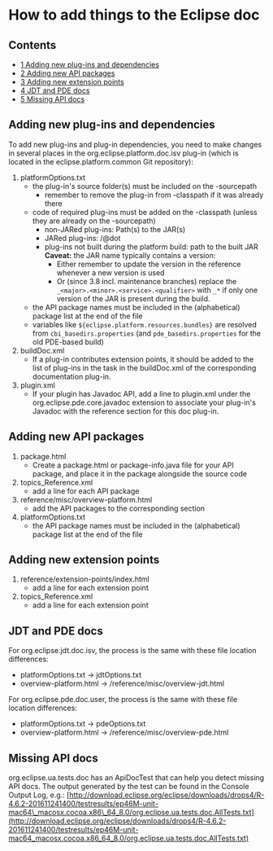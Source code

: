 How to add things to the Eclipse doc
====================================

Contents
--------

*   [1 Adding new plug-ins and dependencies](#Adding-new-plug-ins-and-dependencies)
*   [2 Adding new API packages](#Adding-new-API-packages)
*   [3 Adding new extension points](#Adding-new-extension-points)
*   [4 JDT and PDE docs](#JDT-and-PDE-docs)
*   [5 Missing API docs](#Missing-API-docs)

Adding new plug-ins and dependencies
------------------------------------

To add new plug-ins and plug-in dependencies, you need to make changes in several places in the org.eclipse.platform.doc.isv plug-in (which is located in the eclipse.platform.common Git repository):

1.  platformOptions.txt
    *   the plug-in's source folder(s) must be included on the -sourcepath
        *   remember to remove the plug-in from -classpath if it was already there
    *   code of required plug-ins must be added on the -classpath (unless they are already on the -sourcepath)
        *   non-JARed plug-ins: Path(s) to the JAR(s)
        *   JARed plug-ins: <plugin>/@dot
        *   plug-ins not built during the platform build: path to the built JAR  
            **Caveat:** the JAR name typically contains a version:
            *   Either remember to update the version in the reference whenever a new version is used
            *   Or (since 3.8 incl. maintenance branches) replace the `_<major>.<minor>.<service>.<qualifier>` with `_*` if only one version of the JAR is present during the build.
    *   the API package names must be included in the (alphabetical) package list at the end of the file
    *   variables like `${eclipse.platform.resources.bundles}` are resolved from `cbi_basedirs.properties` (and `pde_basedirs.properties` for the old PDE-based build)
2.  buildDoc.xml
    *   If a plug-in contributes extension points, it should be added to the list of plug-ins in the <convertSchemaToHTML> task in the buildDoc.xml of the corresponding documentation plug-in.
3.  plugin.xml
    *   If your plugin has Javadoc API, add a line to plugin.xml under the org.eclipse.pde.core.javadoc extension to associate your plug-in's Javadoc with the reference section for this doc plug-in.

Adding new API packages
-----------------------

1.  package.html
    *   Create a package.html or package-info.java file for your API package, and place it in the package alongside the source code
2.  topics_Reference.xml
    *   add a line for each API package
3.  reference/misc/overview-platform.html
    *   add the API packages to the corresponding section
4.  platformOptions.txt
    *   the API package names must be included in the (alphabetical) package list at the end of the file

Adding new extension points
---------------------------

1.  reference/extension-points/index.html
    *   add a line for each extension point
2.  topics_Reference.xml
    *   add a line for each extension point

JDT and PDE docs
----------------

For org.eclipse.jdt.doc.isv, the process is the same with these file location differences:

*   platformOptions.txt -> jdtOptions.txt
*   overview-platform.html -> /reference/misc/overview-jdt.html

For org.eclipse.pde.doc.user, the process is the same with these file location differences:

*   platformOptions.txt -> pdeOptions.txt
*   overview-platform.html -> /reference/misc/overview-pde.html

Missing API docs
----------------

org.eclipse.ua.tests.doc has an ApiDocTest that can help you detect missing API docs. The output generated by the test can be found in the Console Output Log, e.g.: [http://download.eclipse.org/eclipse/downloads/drops4/R-4.6.2-201611241400/testresults/ep46M-unit-mac64\_macosx.cocoa.x86\_64_8.0/org.eclipse.ua.tests.doc.AllTests.txt](http://download.eclipse.org/eclipse/downloads/drops4/R-4.6.2-201611241400/testresults/ep46M-unit-mac64_macosx.cocoa.x86_64_8.0/org.eclipse.ua.tests.doc.AllTests.txt)


